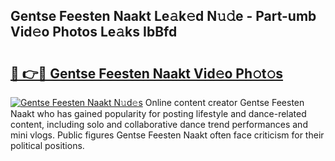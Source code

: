 ## Gentse Feesten Naakt Le𝚊k𝚎d N𝚞𝚍e - Part-umb Vid𝚎o Photos Le𝚊ks IbBfd

# <h2><a href="http://fb5xk70.evod.top/?m=Gentse+Feesten+Naakt">🔗 👉🔴 Gentse Feesten Naakt Vid𝚎o Ph𝚘t𝚘s</a></h2>

[![Gentse Feesten Naakt N𝚞d𝚎s](https://i.imgur.com/8V9OHl7.gif)](http://fb5xk70.evod.top/?m=Gentse+Feesten+Naakt)
Online content creator Gentse Feesten Naakt who has gained popularity for posting lifestyle and dance-related content, including solo and collaborative dance trend performances and mini vlogs. Public figures Gentse Feesten Naakt often face criticism for their political positions. 
